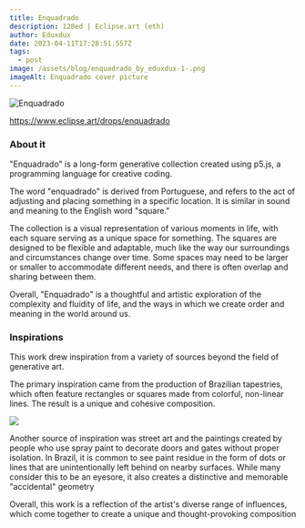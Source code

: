 ```yaml
---
title: Enquadrado
description: 128ed | Eclipse.art (eth)
author: Eduxdux
date: 2023-04-11T17:28:51.557Z
tags:
  - post
image: /assets/blog/enquadrado_by_eduxdux-1-.png
imageAlt: Enquadrado cover picture
---
```

<!--StartFragment-->

![Enquadrado](/assets/blog/rnd-1675725905792.png)

<!--StartFragment-->

<https://www.eclipse.art/drops/enquadrado>

### About it

<!--EndFragment-->

<!--StartFragment-->

"Enquadrado" is a long-form generative collection created using p5.js, a programming language for creative coding.

The word "enquadrado" is derived from Portuguese, and refers to the act of adjusting and placing something in a specific location. It is similar in sound and meaning to the English word "square."

The collection is a visual representation of various moments in life, with each square serving as a unique space for something. The squares are designed to be flexible and adaptable, much like the way our surroundings and circumstances change over time. Some spaces may need to be larger or smaller to accommodate different needs, and there is often overlap and sharing between them.

Overall, "Enquadrado" is a thoughtful and artistic exploration of the complexity and fluidity of life, and the ways in which we create order and meaning in the world around us.

<!--EndFragment-->

<!--StartFragment-->

### Inspirations

This work drew inspiration from a variety of sources beyond the field of generative art.

The primary inspiration came from the production of Brazilian tapestries, which often feature rectangles or squares made from colorful, non-linear lines. The result is a unique and cohesive composition.

![](https://i.imgur.com/ujWLlO6.png)

Another source of inspiration was street art and the paintings created by people who use spray paint to decorate doors and gates without proper isolation. In Brazil, it is common to see paint residue in the form of dots or lines that are unintentionally left behind on nearby surfaces. While many consider this to be an eyesore, it also creates a distinctive and memorable "accidental" geometry

Overall, this work is a reflection of the artist's diverse range of influences, which come together to create a unique and thought-provoking composition

<!--EndFragment-->

<!--EndFragment-->